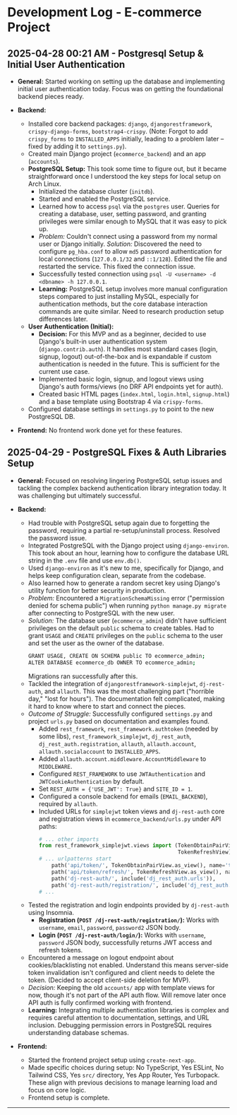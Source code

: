 # Development Log - E-commerce Project

## 2025-04-28 00:21 AM - Postgresql Setup & Initial User Authentication

-   **General:** Started working on setting up the database and implementing initial
    user authentication today. Focus was on getting the foundational backend pieces
    ready.

-   **Backend:**
    * Installed core backend packages: `django`, `djangorestframework`,
        `crispy-django-forms`, `bootstrap4-crispy`. (Note: Forgot to add `crispy_forms`
        to `INSTALLED_APPS` initially, leading to a problem later – fixed by adding
        it to `settings.py`).
    * Created main Django project (`ecommerce_backend`) and an app (`accounts`).
    * **PostgreSQL Setup:** This took some time to figure out, but it became
        straightforward once I understood the key steps for local setup on Arch Linux.
        * Initialized the database cluster (`initdb`).
        * Started and enabled the PostgreSQL service.
        * Learned how to access `psql` via the `postgres` user. Queries for
            creating a database, user, setting password, and granting privileges were
            similar enough to MySQL that it was easy to pick up.
        * *Problem:* Couldn't connect using a password from my normal user or Django
            initially. *Solution:* Discovered the need to configure `pg_hba.conf` to
            allow `md5` password authentication for local connections (`127.0.0.1/32` and
            `::1/128`). Edited the file and restarted the service. This fixed the
            connection issue.
        * Successfully tested connection using `psql -U <username> -d <dbname> -h 127.0.0.1`.
        * **Learning:** PostgreSQL setup involves more manual configuration steps
            compared to just installing MySQL, especially for authentication methods,
            but the core database interaction commands are quite similar. Need to
            research production setup differences later.
    * **User Authentication (Initial):**
        * **Decision:** For this MVP and as a beginner, decided to use Django's
            built-in user authentication system (`django.contrib.auth`). It handles
            most standard cases (login, signup, logout) out-of-the-box and is
            expandable if custom authentication is needed in the future. This is
            sufficient for the current use case.
        * Implemented basic login, signup, and logout views using Django's auth
            forms/views (no DRF API endpoints yet for auth).
        * Created basic HTML pages (`index.html`, `login.html`, `signup.html`) and
            a base template using Bootstrap 4 via `crispy-forms`.
    * Configured database settings in `settings.py` to point to the new
        PostgreSQL DB.

-   **Frontend:** No frontend work done yet for these features.


## 2025-04-29 - PostgreSQL Fixes & Auth Libraries Setup

-   **General:** Focused on resolving lingering PostgreSQL setup issues and tackling
    the complex backend authentication library integration today. It was challenging
    but ultimately successful.

-   **Backend:**
    * Had trouble with PostgreSQL setup again due to forgetting the password,
        requiring a partial re-setup/uninstall process. Resolved the password issue.
    * Integrated PostgreSQL with the Django project using `django-environ`. This
        took about an hour, learning how to configure the database URL string in the
        `.env` file and use `env.db()`.
    * Used `django-environ` as it's new to me, specifically for Django, and helps
        keep configuration clean, separate from the codebase.
    * Also learned how to generate a random secret key using Django's utility
        function for better security in production.
    * *Problem:* Encountered a `MigrationSchemaMissing` error ("permission denied for
        schema public") when running `python manage.py migrate` after connecting to
        PostgreSQL with the new user.
    * *Solution:* The database user (`ecommerce_admin`) didn't have sufficient
        privileges on the default `public` schema to create tables. Had to grant
        `USAGE` and `CREATE` privileges on the `public` schema to the user and set
        the user as the owner of the database.
        ```bash
        GRANT USAGE, CREATE ON SCHEMA public TO ecommerce_admin;
        ALTER DATABASE ecommerce_db OWNER TO ecommerce_admin;
        ```
        Migrations ran successfully after this.
    * Tackled the integration of `djangorestframework-simplejwt`, `dj-rest-auth`,
        and `allauth`. This was the most challenging part ("horrible day," "lost for
        hours"). The documentation felt complicated, making it hard to know where to
        start and connect the pieces.
    * *Outcome of Struggle:* Successfully configured `settings.py` and project
        `urls.py` based on documentation and examples found.
        * Added `rest_framework`, `rest_framework.authtoken` (needed by some libs),
            `rest_framework_simplejwt`, `dj_rest_auth`, `dj_rest_auth.registration`,
            `allauth`, `allauth.account`, `allauth.socialaccount` to `INSTALLED_APPS`.
        * Added `allauth.account.middleware.AccountMiddleware` to `MIDDLEWARE`.
        * Configured `REST_FRAMEWORK` to use `JWTAuthentication` and
            `JWTCookieAuthentication` by default.
        * Set `REST_AUTH = {'USE_JWT': True}` and `SITE_ID = 1`.
        * Configured a console backend for emails (`EMAIL_BACKEND`), required by
            `allauth`.
        * Included URLs for `simplejwt` token views and `dj-rest-auth` core and
            registration views in `ecommerce_backend/urls.py` under API paths:
            ```python
            # ... other imports
            from rest_framework_simplejwt.views import (TokenObtainPairView,
                                                        TokenRefreshView)
            # ... urlpatterns start
                path('api/token/', TokenObtainPairView.as_view(), name='token_obtain_pair'),
                path('api/token/refresh/', TokenRefreshView.as_view(), name='token_refresh'),
                path('dj-rest-auth/', include('dj_rest_auth.urls')),
                path('dj-rest-auth/registration/', include('dj_rest_auth.registration.urls')),
            # ...
            ```
    * Tested the registration and login endpoints provided by `dj-rest-auth`
        using Insomnia.
        * **Registration (`POST /dj-rest-auth/registration/`):** Works with
            `username`, `email`, `password`, `password2` JSON body.
        * **Login (`POST /dj-rest-auth/login/`):** Works with `username`,
            `password` JSON body, successfully returns JWT access and refresh tokens.
    * Encountered a message on logout endpoint about cookies/blacklisting not
        enabled. Understand this means server-side token invalidation isn't configured
        and client needs to delete the token. (Decided to accept client-side deletion
        for MVP).
    * *Decision:* Keeping the old `accounts/` app with template views for now,
        though it's not part of the API auth flow. Will remove later once API auth
        is fully confirmed working with frontend.
    * **Learning:** Integrating multiple authentication libraries is complex and
        requires careful attention to documentation, settings, and URL inclusion.
        Debugging permission errors in PostgreSQL requires understanding database schemas.

-   **Frontend:**
    * Started the frontend project setup using `create-next-app`.
    * Made specific choices during setup: No TypeScript, Yes ESLint, No Tailwind CSS,
        Yes `src/` directory, Yes App Router, Yes Turbopack. These align with
        previous decisions to manage learning load and focus on core logic.
    * Frontend setup is complete.

---

